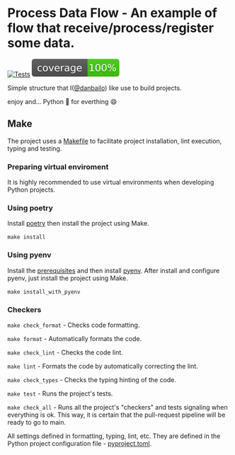 # Process Data Flow - An example of flow that receive/process/register some data.

[![Tests](https://github.com/danbailo/process-data-flow/actions/workflows/tests.yaml/badge.svg?branch=main)](https://github.com/danbailo/process-data-flow/actions/workflows/tests.yaml) ![Coverage Status](./assets/coverage-badge.svg)

Simple structure that I([@danbailo](https://github.com/danbailo)) like use to build projects.

enjoy and... Python 🐍 for everthing 😄

## Make
The project uses a [Makefile](Makefile) to facilitate project installation, lint execution, typing and testing.

### Preparing virtual enviroment

It is highly recommended to use virtual environments when developing Python projects.

### Using poetry

Install [poetry](https://github.com/python-poetry/poetry) then install the project using Make.

```
make install
```

### Using pyenv

Install the [prerequisites](https://github.com/pyenv/pyenv/wiki/Common-build-problems#prerequisites) and then install [pyenv](https://github.com/pyenv/pyenv-installer). After install and configure pyenv, just install the project using Make.

```
make install_with_pyenv
```

### Checkers

`make check_format` - Checks code formatting.

`make format` - Automatically formats the code.

`make check_lint` - Checks the code lint.

`make lint` - Formats the code by automatically correcting the lint.

`make check_types` - Checks the typing hinting of the code.

`make test` - Runs the project's tests.

`make check_all` - Runs all the project's "checkers" and tests signaling when everything is ok. This way, it is certain that the pull-request pipeline will be ready to go to main.

All settings defined in formatting, typing, lint, etc. They are defined in the Python project configuration file - [pyproject.toml](pyproject.toml).
